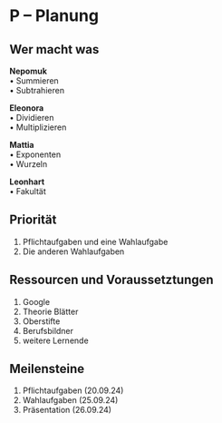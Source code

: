 # P – Planung

## Wer macht was

**Nepomuk**  
• Summieren  
• Subtrahieren  

**Eleonora**  
• Dividieren  
• Multiplizieren  

**Mattia**  
• Exponenten  
• Wurzeln  

**Leonhart**  
• Fakultät  


## Priorität
1. Pflichtaufgaben und eine Wahlaufgabe
2. Die anderen Wahlaufgaben

## Ressourcen und Voraussetztungen
1. Google
2. Theorie Blätter
3. Oberstifte
4. Berufsbildner
5. weitere Lernende

## Meilensteine
1. Pflichtaufgaben (20.09.24)
2. Wahlaufgaben (25.09.24)
3. Präsentation (26.09.24)
